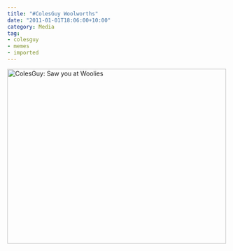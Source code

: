 ```yaml
---
title: "#ColesGuy Woolworths"
date: "2011-01-01T18:06:00+10:00"
category: Media
tag:
- colesguy
- memes
- imported
---
```

<p><img src="https://rubenerd.com/files/2011/colesguy-woolworths.jpg" alt="ColesGuy: Saw you at Woolies" style="width:500px; height:400px" /></p>

